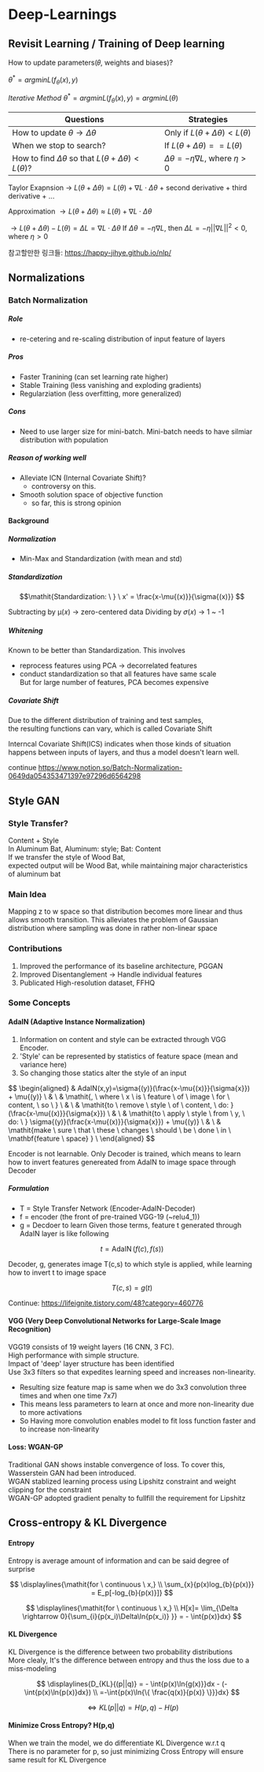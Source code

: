 # Deep-Learnings

## Revisit Learning / Training of Deep learning
How to update parameters(𝜃, weights and biases)?


$\theta^* = argminL(f_\theta(x),y)$

$\mathit{Iterative \ Method \ } \theta^* = argminL(f_\theta(x),y) = argminL(\theta)$

|   Questions  |  Strategies  |
|--------------|--------------|
|How to update $\theta \rightarrow \Delta\theta$ | Only if $L(\theta+\Delta\theta) < L(\theta)$  |
|When we stop to search?  | If $L(\theta + \Delta\theta) == L(\theta)$  |
|How to find $\Delta\theta$ so that $L(\theta + \Delta\theta) < L(\theta)?$|$\Delta\theta = -\eta\nabla L$, where $\eta>0$|


Taylor Exapnsion $\rightarrow \ L(\theta + \Delta\theta) = L(\theta) + \nabla L \cdot \Delta\theta$ + second derivative + third derivative + ...

Approximation $\rightarrow L(\theta + \Delta\theta) \approx L(\theta) + \nabla L \cdot \Delta\theta$

$\rightarrow L(\theta + \Delta\theta)-L(\theta) = \Delta L =  \nabla L \cdot \Delta\theta$
If $\Delta\theta = -\eta \nabla L,$ then $\Delta L = -\eta||\nabla L||^2 < 0$, where $\eta > 0$


참고할만한 링크들: https://happy-jihye.github.io/nlp/

## Normalizations
### Batch Normalization
##### Role
  - re-cetering and re-scaling distribution of input feature of layers
##### Pros
  - Faster Tranining (can set learning rate higher)
  - Stable Training (less vanishing and exploding gradients)
  - Regularziation (less overfitting, more generalized)
##### Cons
  - Need to use larger size for mini-batch. Mini-batch needs to have silmiar distribution with population
##### Reason of working well
  - Alleviate ICN (Internal Covariate Shift)?
    - controversy on this. 
  - Smooth solution space of objective function
    - so far, this is strong opinion
 
#### Background
##### Normalization
  - Min-Max and Standardization (with mean and std)

##### Standardization

$$\mathit{Standardization: \ } \ x' = \frac{x-\mu{(x)}}{\sigma{(x)}} $$

Subtracting by µ(𝑥) -> zero-centered data
Dividing by 𝜎(𝑥) -> 1 ~ -1

##### Whitening
Known to be better than Standardization.
This involves  
  - reprocess features using PCA -> decorrelated features
  - conduct standardization so that all features have same scale  
But for large number of features, PCA becomes expensive

##### Covariate Shift
Due to the different distribution of training and test samples,  
the resulting functions can vary, which is called Covariate Shift 

Interncal Covariate Shift(ICS) indicates when those kinds of situation happens between inputs of layers, and
thus a model doesn't learn well. 

continue
https://www.notion.so/Batch-Normalization-0649da054353471397e97296d6564298

## Style GAN
### Style Transfer?
Content + Style  
In Aluminum Bat, Aluminum: style; Bat: Content  
If we transfer the style of Wood Bat,  
expected output will be Wood Bat, while maintaining major characteristics of aluminum bat
### Main Idea
Mapping z to w space so that distribution becomes more linear and thus allows smooth transition.
This alleviates the problem of Gaussian distribution where sampling was done in rather non-linear space 

### Contributions
1) Improved the performance of its baseline architecture, PGGAN
2) Improved Disentanglement -> Handle individual features
3) Publicated High-resolution dataset, FFHQ

### Some Concepts
#### AdaIN (Adaptive Instance Normalization)
1) Information on content and style can be extracted through VGG Encoder. 
2) 'Style' can be represented by statistics of feature space (mean and variance here)
3) So changing those statics alter the style of an input 

$$
\begin{aligned}
& AdaIN(x,y)=\sigma{(y)}(\frac{x-\mu{(x)}}{\sigma{x}}) + \mu{(y)} \\
& \\ 
& \mathit{, \ where \ x \ is \ feature \ of \ image \ for \ content, \ so \ } \\
& \\
& \mathit{to \ remove \ style \ of \ content, \ do: \} (\frac{x-\mu{(x)}}{\sigma{x}}) \\
& \\
& \mathit{to \ apply \ style \ from \ y, \ do:  \ } \sigma{(y)}(\frac{x-\mu{(x)}}{\sigma{x}}) + \mu{(y)} \\
& \\
& \mathit{make \ sure \ that \ these \ changes \ should \ be \ done \ in \ \mathbf{feature \ space} }  \\
\end{aligned}
$$

Encoder is not learnable. Only Decoder is trained, which means to learn how to invert features genereated from AdaIN to image space through Decoder

##### Formulation
- T = Style Transfer Network (Encoder-AdaIN-Decoder)
- f = encoder (the front of pre-trained VGG-19 (~relu4_1))
- g = Decdoer to learn
Given those terms, feature t generated through AdaIN layer is like following

$$t=\operatorname{AdaIN}(f(c), f(s)) $$

Decoder, g, generates image T(c,s) to which style is applied, while learning how to invert t to image space

$$T(c, s)=g(t)$$

Continue: https://lifeignite.tistory.com/48?category=460776


#### VGG (Very Deep Convolutional Networks for Large-Scale Image Recognition)
VGG19 consists of 19 weight layers (16 CNN, 3 FC).  
High performance with simple structure.  
Impact of 'deep' layer structure has been identified    
Use 3x3 filters so that expedites learning speed and increases non-linearity. 
  - Resulting size feature map is same when we do 3x3 convolution three times and when one time 7x7)
  - This means less parameters to learn at once and more non-linearity due to more activations
  - So Having more convolution enables model to fit loss function faster and to increase non-linearity

#### Loss: WGAN-GP
Traditional GAN shows instable convergence of loss. To cover this, Wasserstein GAN had been introduced.  
WGAN stablized learning process using Lipshitz constraint and weight clipping for the constraint   
WGAN-GP adopted gradient penalty to fullfill the requirement for Lipshitz

## Cross-entropy & KL Divergence
#### Entropy
Entropy is average amount of information and can be said degree of surprise

$$
\displaylines{\mathit{for \ continuous \ x,} \\ 
\sum_{x}{p(x)log_{b}{p(x)}} = E_p[-log_{b}{p(x)}]}
$$


$$
\displaylines{\mathit{for \ continuous \ x,} \\ 
H[x]= \lim_{\Delta \rightarrow 0}{\sum_{i}{p(x_i)\Delta\ln{p(x_i)} }} = - \int{p(x)}dx}
$$

#### KL Divergence
KL Divergence is the difference between two probability distributions  
More clealy, It's the difference between entropy and thus the loss due to a miss-modeling

$$
\displaylines{D_{KL}{(p||q)} = - \int{p(x)\ln{g(x)}}dx - (-\int{p(x)\ln{p(x)}dx}) \\  
=-\int{p(x)\ln{\{ \frac{q(x)}{p(x)} \}}}dx}
$$

$$\Leftrightarrow KL(p||q) = H(p,q) - H(p)$$



#### Minimize Cross Entropy? H(p,q)
When we train the model, we do differentiate KL Divergence w.r.t q  
There is no parameter for p, so just minimizing Cross Entropy will ensure same result for KL Divergence
